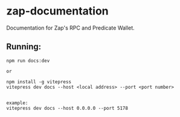 # zap-documentation

Documentation for Zap's RPC and Predicate Wallet.



## Running:

```
npm run docs:dev

or

npm install -g vitepress
vitepress dev docs --host <local address> --port <port number>


example:
vitepress dev docs --host 0.0.0.0 --port 5178

```
